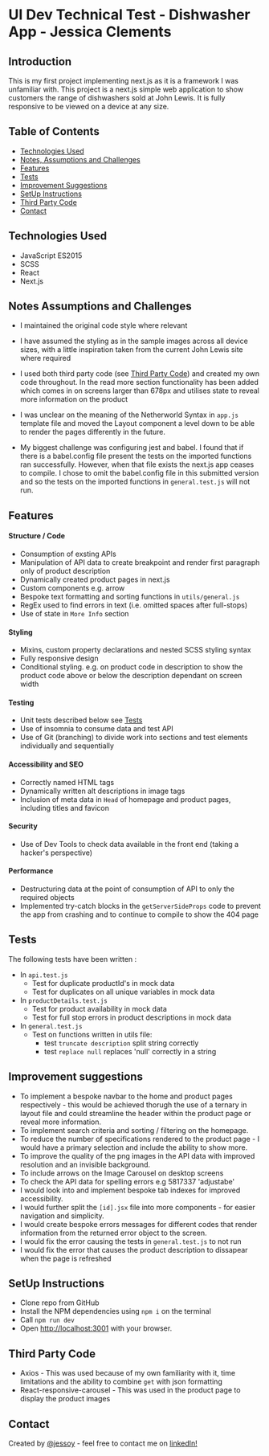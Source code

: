 # UI Dev Technical Test - Dishwasher App - Jessica Clements

## Introduction

This is my first project implementing next.js as it is a framework I was unfamiliar with. This project is a next.js simple web application to show customers the range of dishwashers sold at John Lewis. It is fully responsive to be viewed on a device at any size.

## Table of Contents
* [Technologies Used](#technologies-used)
* [Notes, Assumptions and Challenges](#notes-assumptions-and-challenges)
* [Features](#features)
* [Tests](#tests)
* [Improvement Suggestions](#improvement-suggestions)
* [SetUp Instructions](#setup-instructions) 
* [Third Party Code](#third-party-code)
* [Contact](#contact)

## Technologies Used
- JavaScript ES2015
- SCSS
- React
- Next.js

## Notes Assumptions and Challenges
- I maintained the original code style where relevant
- I have assumed the styling as in the sample images across all device sizes, with a little inspiration taken from the current John Lewis site where required

- I used both third party code (see [Third Party Code](#third-party-code)) and created my own code throughout. In the read more section functionality has been added which comes in on screens larger than 678px and utilises state to reveal more information on the product

- I was unclear on the meaning of the Netherworld Syntax in `app.js` template file and moved the Layout component a level down to be able to render the pages differently in the future.

- My biggest challenge was configuring jest and babel. I found that if there is a babel.config file present the tests on the imported functions ran successfully. However, when that file exists the next.js app ceases to compile. I chose to omit the  babel.config file in this submitted version and so the tests on the imported functions in `general.test.js` will not run.

## Features

#### Structure / Code
- Consumption of exsting APIs
- Manipulation of API data to create breakpoint and render first paragraph only of product description
- Dynamically created product pages in next.js
- Custom components e.g. arrow
- Bespoke text formatting and sorting functions in `utils/general.js`
- RegEx used to find errors in text (i.e. omitted spaces after full-stops)
- Use of state in `More Info` section

#### Styling

- Mixins, custom property declarations and nested SCSS styling syntax
- Fully responsive design
- Conditional styling. e.g. on product code in description to show the product code above or below the description dependant on screen width

#### Testing

- Unit tests described below see [Tests](#tests)
- Use of insomnia to consume data and test API
- Use of Git (branching) to divide work into sections and test elements individually and sequentially


#### Accessibility and SEO

- Correctly named HTML tags
- Dynamically written alt descriptions in image tags
- Inclusion of meta data in `Head` of homepage and product pages, including titles and favicon

#### Security

- Use of Dev Tools to check data available in the front end (taking a hacker's perspective)

#### Performance
- Destructuring data at the point of consumption of API to only the required objects
- Implemented try-catch blocks in the `getServerSideProps` code to prevent the app from crashing and to continue to compile to show the 404 page

## Tests
The following tests have been written :
- In `api.test.js`
  - Test for duplicate productId's in mock data
  - Test for duplicates on all unique variables in mock data
- In `productDetails.test.js`
  - Test for product availability in mock data
  - Test for full stop errors in product descriptions in mock data
- In `general.test.js`
  - Test on functions written in utils file:
    - test `truncate description` split string correctly
    - test `replace null` replaces 'null' correctly in a string


## Improvement suggestions
- To implement a bespoke navbar to the home and product pages respectively - this would be achieved thorugh the use of a ternary in layout file and could streamline the header within the product page or reveal more information.
- To implement search criteria and sorting / filtering on the homepage.
- To reduce the number of specifications rendered to the product page - I would have a primary selection and include the ability to show more.
- To improve the quality of the png images in the API data with improved resolution and an invisible background.
- To include arrows on the Image Carousel on desktop screens
- To check the API data for spelling errors e.g 5817337 'adjustabe'
- I would look into and implement bespoke tab indexes for improved accessibility.
- I would further split the `[id].jsx` file into more components - for easier navigation and simplicity.
- I would create bespoke errors messages for different codes that render information from the returned error object to the screen.
- I would fix the error causing the tests in `general.test.js` to not run
- I would fix the error that causes the product description to dissapear when the page is refreshed


## SetUp Instructions
- Clone repo from GitHub
- Install the NPM dependencies using `npm i` on the terminal
- Call `npm run dev`
- Open [http://localhost:3001](http://localhost:3001) with your browser.



## Third Party Code
- Axios - This was used because of my own familiarity with it, time limitations and the ability to combine `get` with json formatting
- React-responsive-carousel - This was used in the product page to display the product images

## Contact
Created by [@jessoy](https://github.com/jessoy) - feel free to contact me on [linkedIn!](https://www.linkedin.com/in/jessica-clements-5b474259/)